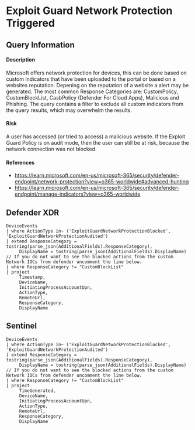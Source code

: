 # Exploit Guard Network Protection Triggered

## Query Information

#### Description
Microsoft offers network protection for devices, this can be done based on custom indicators that have been uploaded to the portal or based on a websites reputation. Depening on the reputation of a website a alert may be generated. The most common Response Categories are: CustomPolicy, CustomBlockList, CasbPolicy (Defender For Cloud Apps), Malicious and Phishing. The query contains a filter to exclude all custom indicators from the query results, which may overwhelm the results.  

#### Risk
A user has accessed (or tried to access) a malicious website. If the Exploit Guard Policy is on audit mode, then the user can still be at risk, because the network connection was not blocked. 

#### References
- https://learn.microsoft.com/en-us/microsoft-365/security/defender-endpoint/network-protection?view=o365-worldwide#advanced-hunting
- https://learn.microsoft.com/en-us/microsoft-365/security/defender-endpoint/manage-indicators?view=o365-worldwide

## Defender XDR
```KQL
DeviceEvents
| where ActionType in~ ('ExploitGuardNetworkProtectionBlocked', 'ExploitGuardNetworkProtectionAudited')
| extend ResponseCategory = tostring(parse_json(AdditionalFields).ResponseCategory),
     DisplayName = tostring(parse_json(AdditionalFields).DisplayName)
// If you do not want to see the blocked actions from the custom Network IOCs from defender uncomment the line below.
| where ResponseCategory != "CustomBlockList"
| project
     Timestamp,
     DeviceName,
     InitiatingProcessAccountUpn,
     ActionType,
     RemoteUrl,
     ResponseCategory,
     DisplayName
```

## Sentinel
```KQL
DeviceEvents
| where ActionType in~ ('ExploitGuardNetworkProtectionBlocked', 'ExploitGuardNetworkProtectionAudited')
| extend ResponseCategory = tostring(parse_json(AdditionalFields).ResponseCategory),
     DisplayName = tostring(parse_json(AdditionalFields).DisplayName)
// If you do not want to see the blocked actions from the custom Network IOCs from defender uncomment the line below.
| where ResponseCategory != "CustomBlockList"
| project
     TimeGenerated,
     DeviceName,
     InitiatingProcessAccountUpn,
     ActionType,
     RemoteUrl,
     ResponseCategory,
     DisplayName
```
